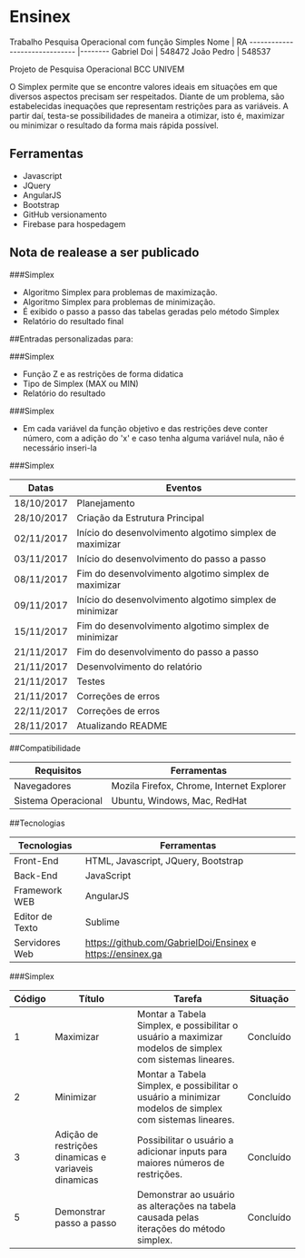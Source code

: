 # Ensinex
Trabalho Pesquisa Operacional com função Simples
Nome							| RA
------------------------------	|--------
Gabriel Doi  	| 548472
João Pedro		| 548537

Projeto de Pesquisa Operacional
BCC UNIVEM

O Simplex permite que se encontre valores ideais em situações em que diversos aspectos precisam ser respeitados. Diante de um problema, são estabelecidas inequações que representam restrições para as variáveis. A partir daí, testa-se possibilidades de maneira a otimizar, isto é, maximizar ou minimizar o resultado da forma mais rápida possível.


## Ferramentas

- Javascript
- JQuery
- AngularJS
- Bootstrap
- GitHub versionamento
- Firebase para hospedagem

## Nota de realease a ser publicado

###Simplex

- Algoritmo Simplex para problemas de maximização.
- Algoritmo Simplex para problemas de minimização.
- É exibido o passo a passo das tabelas geradas pelo método Simplex
- Relatório do resultado final


##Entradas personalizadas para:

###Simplex

- Função Z e as restrições de forma didatica
- Tipo de Simplex (MAX ou MIN)
- Relatório do resultado


###Simplex

- Em cada variável da função objetivo e das restrições deve conter número, com a adição do 'x' e caso tenha alguma variável nula, não é necessário inseri-la




###Simplex

Datas 	  		  | Eventos
--------------- | ----------------------------------------------------------
18/10/2017    	| Planejamento
28/10/2017    	| Criação da Estrutura Principal
02/11/2017    	| Início do desenvolvimento algotimo simplex de maximizar
03/11/2017      | Início do desenvolvimento do passo a passo
08/11/2017  	  | Fim do desenvolvimento algotimo simplex de maximizar
09/11/2017    	| Início do desenvolvimento algotimo simplex de minimizar
15/11/2017    	| Fim do desenvolvimento algotimo simplex de minimizar
21/11/2017    	| Fim do desenvolvimento do passo a passo
21/11/2017    	| Desenvolvimento do relatório
21/11/2017    	| Testes
21/11/2017    	| Correções de erros
22/11/2017    	| Correções de erros
28/11/2017    	| Atualizando README


##Compatibilidade

Requisitos 			| Ferramentas
--------- 			| ------
Navegadores     	| Mozila Firefox, Chrome, Internet Explorer
Sistema Operacional | Ubuntu, Windows, Mac, RedHat

##Tecnologias

Tecnologias 	| Ferramentas
--------- 		| ------
Front-End     	| HTML, Javascript, JQuery, Bootstrap
Back-End    	  | JavaScript
Framework WEB   | AngularJS
Editor de Texto | Sublime
Servidores Web  | https://github.com/GabrielDoi/Ensinex e https://ensinex.ga



###Simplex

Código 		| Título 												| Tarefa 																									| Situação 
--------- 	| ------ 												| -------																									| ----------
1 			| Maximizar 											| Montar a Tabela Simplex, e possibilitar o usuário a maximizar modelos de simplex com sistemas lineares. 	| Concluído 
2 			| Minimizar 											| Montar a Tabela Simplex, e possibilitar o usuário a minimizar modelos de simplex com sistemas lineares. 	| Concluído 
3 			| Adição de restrições dinamicas e variaveis dinamicas	| Possibilitar o usuário a adicionar inputs para maiores números de restrições. 							| Concluído 
5 			| Demonstrar passo a passo 								| Demonstrar ao usuário as alterações na tabela causada pelas iterações do método simplex. 					| Concluído
